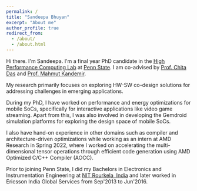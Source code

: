 ```yaml
---
permalink: /
title: "Sandeepa Bhuyan"
excerpt: "About me"
author_profile: true
redirect_from: 
  - /about/
  - /about.html
---
```


Hi there. I'm Sandeepa. I'm a final year PhD candidate in the [High Performance Computing Lab](https://www.cse.psu.edu/hpcl/index.html) at [Penn State](https://www.psu.edu/). I am co-advised by [Prof. Chita Das](https://www.cse.psu.edu/hpcl/das.html) and [Prof. Mahmut Kandemir](https://www.cse.psu.edu/hpcl/kandemir/). 

My research primarily focuses on exploring HW-SW co-design solutions for addressing challenges in emerging applications. 

During my PhD, I have worked on performance and energy optimizations for mobile SoCs, specifically for interactive applications like video game streaming. Apart from this, I was also involved in developing the Gemdroid simulation platforms for exploring the design space of mobile SoCs.

I also have hand-on experience in other domains such as compiler and architecture-driven optimizations while working as an intern at AMD Research in Spring 2022, where I worked on accelerating the multi-dimensional tensor operations through efficient code generation using AMD Optimized C/C++ Compiler (AOCC).

Prior to joining Penn State, I did my Bachelors in Electronics and Instrumentation Engineering at [NIT Rourkela, India](https://www.nitrkl.ac.in/) and later worked in Ericsson India Global Services from Sep'2013 to Jun'2016. 






